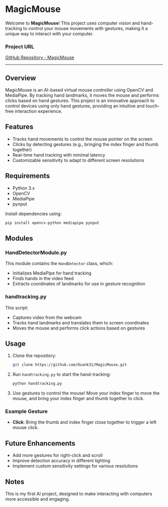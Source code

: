 # MagicMouse

Welcome to **MagicMouse**! This project uses computer vision and hand-tracking to control your mouse movements with gestures, making it a unique way to interact with your computer.

### Project URL
[GitHub Repository - MagicMouse](https://github.com/Osank31/MagicMouse.git)

---

## Overview

MagicMouse is an AI-based virtual mouse controller using OpenCV and MediaPipe. By tracking hand landmarks, it moves the mouse and performs clicks based on hand gestures. This project is an innovative approach to control devices using only hand gestures, providing an intuitive and touch-free interaction experience.

## Features

- Tracks hand movements to control the mouse pointer on the screen
- Clicks by detecting gestures (e.g., bringing the index finger and thumb together)
- Real-time hand tracking with minimal latency
- Customizable sensitivity to adapt to different screen resolutions

## Requirements

- Python 3.x
- OpenCV
- MediaPipe
- pynput

Install dependencies using:
```bash
pip install opencv-python mediapipe pynput
```

## Modules

### HandDetectorModule.py
This module contains the `HandDetector` class, which:
- Initializes MediaPipe for hand tracking
- Finds hands in the video feed
- Extracts coordinates of landmarks for use in gesture recognition

### handtracking.py
This script:
- Captures video from the webcam
- Tracks hand landmarks and translates them to screen coordinates
- Moves the mouse and performs click actions based on gestures

## Usage

1. Clone the repository:
    ```bash
    git clone https://github.com/Osank31/MagicMouse.git
    ```
2. Run `handtracking.py` to start the hand-tracking:
    ```bash
    python handtracking.py
    ```
3. Use gestures to control the mouse! Move your index finger to move the mouse, and bring your index finger and thumb together to click.

### Example Gesture
- **Click**: Bring the thumb and index finger close together to trigger a left mouse click.

## Future Enhancements

- Add more gestures for right-click and scroll
- Improve detection accuracy in different lighting
- Implement custom sensitivity settings for various resolutions

## Notes

This is my first AI project, designed to make interacting with computers more accessible and engaging.
